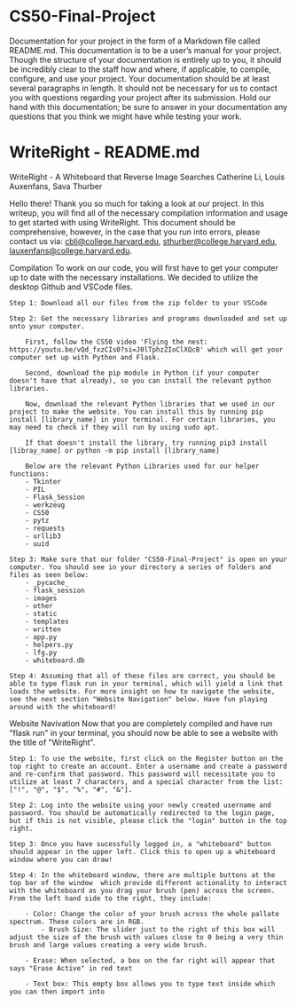 # CS50-Final-Project
Documentation for your project in the form of a Markdown file called README.md. This documentation is to be a user’s manual for your project. Though the structure of your documentation is entirely up to you, it should be incredibly clear to the staff how and where, if applicable, to compile, configure, and use your project. Your documentation should be at least several paragraphs in length. It should not be necessary for us to contact you with questions regarding your project after its submission. Hold our hand with this documentation; be sure to answer in your documentation any questions that you think we might have while testing your work.

# WriteRight - README.md
WriteRight - A Whiteboard that Reverse Image Searches
Catherine Li, Louis Auxenfans, Sava Thurber

Hello there! Thank you so much for taking a look at our project. In this writeup, you will find all of the necessary compilation information and usage to get started with using WriteRight. This document should be comprehensive, however, in the case that you run into errors, please contact us via: cbli@college.harvard.edu, sthurber@college.harvard.edu, lauxenfans@college.harvard.edu.

Compilation
    To work on our code, you will first have to get your computer up to date with the necessary installations. We decided to utilize the desktop Github and VSCode files. 

    Step 1: Download all our files from the zip folder to your VSCode 
    
    Step 2: Get the necessary libraries and programs downloaded and set up onto your computer.

        First, follow the CS50 video 'Flying the nest: https://youtu.be/vQd_fxzCIs0?si=J0lTphzZIoClXQcB' which will get your computer set up with Python and Flask. 
   
        Second, download the pip module in Python (if your computer doesn't have that already), so you can install the relevant python libraries.
        
        Now, download the relevant Python libraries that we used in our project to make the website. You can install this by running pip install [library_name] in your terminal. For certain libraries, you may need to check if they will run by using sudo apt.

        If that doesn't install the library, try running pip3 install [libray_name] or python -m pip install [library_name]

        Below are the relevant Python Libraries used for our helper functions:
        - Tkinter 
        - PIL
        - Flask_Session
        - werkzeug 
        - CS50
        - pytz 
        - requests 
        - urllib3 
        - uuid 

    Step 3: Make sure that our folder "CS50-Final-Project" is open on your computer. You should see in your directory a series of folders and files as seen below:
        - _pycache_
        - flask_session
        - images
        - other
        - static
        - templates
        - written
        - app.py
        - helpers.py
        - lfg.py
        - whiteboard.db
        
    Step 4: Assuming that all of these files are correct, you should be able to type flask run in your terminal, which will yield a link that loads the website. For more insight on how to navigate the website, see the next section "Website Navigation" below. Have fun playing around with the whiteboard!

Website Navivation
    Now that you are completely compiled and have run "flask run" in your terminal, you should now be able to see a website with the title of "WriteRight".

    Step 1: To use the website, first click on the Register button on the top right to create an account. Enter a username and create a password and re-confirm that password. This password will necessitate you to utilize at least 7 characters, and a special character from the list: ["!", "@", "$", "%", "#", "&"].

    Step 2: Log into the website using your newly created username and password. You should be automatically redirected to the login page, but if this is not visible, please click the "login" button in the top right.

    Step 3: Once you have sucessfully logged in, a "whiteboard" button should appear in the upper left. Click this to open up a whiteboard window where you can draw!

    Step 4: In the whiteboard window, there are multiple buttons at the top bar of the window  which provide different actionality to interact with the whiteboard as you drag your brush (pen) across the screen. From the left hand side to the right, they include:

        - Color: Change the color of your brush across the whole pallate spectrum. These colors are in RGB.
            - Brush Size: The slider just to the right of this box will adjust the size of the brush with values close to 0 being a very thin brush and large values creating a very wide brush.

        - Erase: When selected, a box on the far right will appear that says "Erase Active" in red text 

        - Text box: This empty box allows you to type text inside which you can then import into 

    
